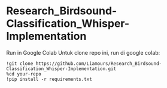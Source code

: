 # Research_Birdsound-Classification_Whisper-Implementation

Run in Google Colab
Untuk clone repo ini, run di google colab:

```
!git clone https://github.com/Liamours/Research_Birdsound-Classification_Whisper-Implementation.git
%cd your-repo
!pip install -r requirements.txt
```
